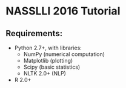 # NASSLLI 2016 Tutorial

Requirements:
------------
* Python 2.7+, with libraries:
    - NumPy         (numerical computation)
    - Matplotlib    (plotting)
    - Scipy         (basic statistics)
    - NLTK 2.0+     (NLP)
* R 2.0+

